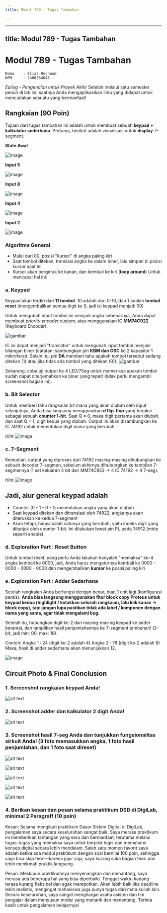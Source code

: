 ```yaml
---
title: Modul 789 - Tugas Tambahan

---
```


---
title: Modul 789 - Tugas Tambahan
---

# Modul 789 - Tugas Tambahan

```
Nama    : Elias Rechoum
NPM     : 2406354045
```

_Epilog - Pengenalan untuk Proyek Akhir_
Setelah melalui satu semester penuh di lab ini, saatnya Anda mengaplikasikan ilmu yang didapat untuk menciptakan sesuatu yang bermanfaat!

## Rangkaian (90 Poin)

Tujuan dari tugas tambahan ini adalah untuk membuat sebuah **keypad + kalkulator sederhana**.
Pertama, berikut adalah visualisasi untuk **display** 7-segment.

**State Awal**

![image](https://hackmd.io/_uploads/B1DZpvXege.png)

**Input 5**

![image](https://hackmd.io/_uploads/S1ezpPQxxg.png)

**Input 8**

![image](https://hackmd.io/_uploads/r15QaP7llg.png)

**Input 4**

![image](https://hackmd.io/_uploads/H1w4aw7xee.png)

**Input 2**

![image](https://hackmd.io/_uploads/HyKBpDXxxl.png)



### Algoritma General

-   Mulai dari 00, posisi "kursor" di angka paling kiri
-   Saat tombol ditekan, translasi angka ke dalam biner, lalu simpan di posisi kursor saat ini
- Kursor akan bergerak ke kanan, dan kembali ke kiri (**loop around**)
Untuk mencapai hal ini:

### a. Keypad

Keypad akan terdiri dari **11 tombol**. 10 adalah dari 0-10, dan 1 adalah **tombol reset** (mengembalikan semua digit ke 0, jadi isi keypad menjadi 00)

Untuk mengubah input tombol ini menjadi angka sebenarnya, Anda dapat membuat _priority encoder_ custom, atau menggunakan IC **MM74C922** (Keyboard Encoder).

![gambar](https://hackmd.io/_uploads/rkQ_TQRzke.png)

IC ini dapat menjadi "translator" untuk mengubah input tombol menjadi bilangan biner (catatan: sambungkan pin **KBM dan OSC** ke 2 kapasitor 1 mikrofarad. Selain itu, pin **DA** memberi tahu apakah tombol tersebut sedang ditekan (1) atau jika tidak ada tombol yang ditekan (0)).
![gambar](https://hackmd.io/_uploads/rJcr3m0Mkg.png)

Sekarang, coba uji output ke 4 LED/7Seg untuk memeriksa apakah tombol sudah dapat diterjemahkan ke biner yang tepat! (tidak perlu mengambil screenshot bagian ini).

### b. Bit Selector

Untuk memberi tahu rangkaian bit mana yang akan diubah oleh input selanjutnya, Anda bisa langsung menggunakan **d flip-flop** yang beraksi sebagai sebuah **counter 1-bit**. Saat Q = 0, maka digit pertama akan diubah, dan saat Q = 1, digit kedua yang diubah. Output ini akan disambungkan ke IC 74192 untuk menentukan digit mana yang berubah.

_Hint_
![image](https://hackmd.io/_uploads/Byr90vmlgl.png)

### c. 7-Segment

Kemudian, output yang diproses dari 74192 masing-masing dihubungkan ke sebuah decoder 7-segmen, sebelum akhirnya dihubungkan ke tampilan 7-segmennya (1 set keluaran 4 bit dari MM74C922 -> 4 IC 74192 -> 4 7-seg).

_Hint_
![image](https://hackmd.io/_uploads/ByyiwBAzyg.png)

## Jadi, alur general keypad adalah
- Counter (0 - 1 - 0 - 1) menentukan angka yang akan diubah
- Saat keypad ditekan dan ditranslasi oleh 74922, angkanya akan diteruskan ke kedua 7-segment
- Akan tetapi, hanya salah satunya yang berubah, yaitu indeks digit yang ditunjuk oleh counter 1-bit. Ini dilakukan lewat pin PL pada 74912 (mirip seperti enable)

### d. Exploration Part : Reset Button

Untuk tombol reset, yang perlu Anda lakukan hanyalah "memaksa" ke-4 angka kembali ke 0000, jadi, Anda harus mengaturnya kembali ke 0000 - 0000 - 0000 - 0000 dan mengembalikan **kursor** ke posisi paling kiri.

### e. Exploration Part : Adder Sederhana

Setelah rangkaian Anda berfungsi dengan benar, buat 1 unit lagi (konfigurasi persis). **Anda bisa langsung menggunakan fitur block copy Proteus untuk keypad kedua (highlight / kotakkan seluruh rangkaian, lalu klik kanan -> block copy), tapi jangan lupa pastikan tidak ada label / komponen dengan nama yang sama, agar tidak mengalami bug.**

Setelah itu, hubungkan digit ke-2 dari masing-masing keypad ke adder berantai, dan tampilkan hasil penjumlahannya ke 7-segment tambahan! (2-bit, jadi min: 00, max: 18).

Contoh:
Angka 1 : 24 (digit ke-2 adalah 4)
Angka 2 : 78 (digit ke-2 adalah 8)
Maka, hasil di adder sederhana akan menunjukkan 12.

![image](https://hackmd.io/_uploads/rk4XbOXeex.png)


## Circuit Photo & Final Conclusion

### 1. Screenshot rangkaian **keypad** Anda!

![alt text](https://raw.githubusercontent.com/c0ldlasagna/DSD/refs/heads/master/Week%209/image-2.png)

### 2. Screenshot **adder dan kalkulator 2 digit** Anda!

![alt text](https://raw.githubusercontent.com/c0ldlasagna/DSD/refs/heads/master/Week%209/image-3.png)

### 3. Screenshot hasil 7-seg Anda dan tunjukkan fungsionalitas sirkuit Anda! (3 foto memasukkan angka, 1 foto hasil penjumlahan, dan 1 foto saat direset)

![alt text](https://raw.githubusercontent.com/c0ldlasagna/DSD/refs/heads/master/Week%209/image-4.png)

![alt text](https://raw.githubusercontent.com/c0ldlasagna/DSD/refs/heads/master/Week%209/image-8.png)

![alt text](https://raw.githubusercontent.com/c0ldlasagna/DSD/refs/heads/master/Week%209/image-9.png)

![alt text](https://raw.githubusercontent.com/c0ldlasagna/DSD/refs/heads/master/Week%209/image-11.png)

![alt text](https://raw.githubusercontent.com/c0ldlasagna/DSD/refs/heads/master/Week%209/image-10.png)

### 4. Berikan kesan dan pesan selama praktikum DSD di DigiLab, minimal 2 Paragraf! (10 poin)

Kesan:
Selama mengikuti praktikum Dasar Sistem Digital di DigiLab, pengalaman saya secara keseluruhan sangat baik. Saya merasa praktikum ini memberikan tantangan yang seru dan bermanfaat, terutama melalui tugas-tugas yang memaksa saya untuk berpikir logis dan memahami konsep digital secara lebih mendalam. Salah satu momen favorit saya adalah ketika ada modul praktikum dengan soal bernilai 100 poin, sehingga saya bisa skip teori—karena jujur saja, saya kurang suka bagian teori dan lebih menikmati praktik langsung.

Pesan:
Meskipun praktikumnya menyenangkan dan menantang, saya merasa ada beberapa hal yang bisa diperbaiki. Tenggat waktu kadang terasa kurang fleksibel dan agak merepotkan. Akan lebih baik jika deadline lebih realistis, mengingat mahasiswa juga punya tugas dari mata kuliah lain. Secara keseluruhan, saya sangat menghargai usaha asisten dan tim pengajar dalam menyusun modul yang menarik dan menantang. Terima kasih untuk pengalaman belajarnya!


